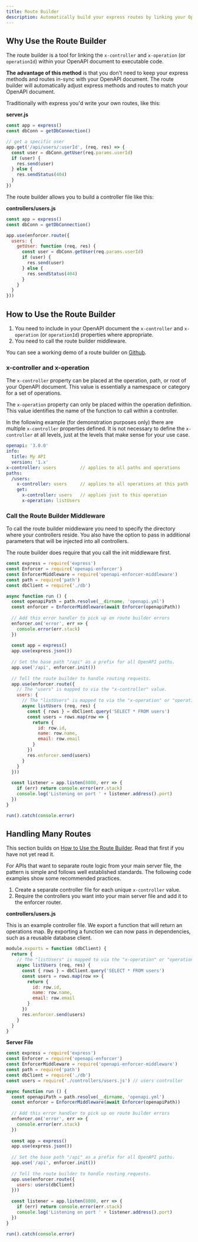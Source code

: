 ```yaml
---
title: Route Builder
description: Automatically build your express routes by linking your OpenAPI document to controller code.
---
```


## Why Use the Route Builder

The route builder is a tool for linking the `x-controller` and `x-operation` (or `operationId`) within your OpenAPI document to executable code.

**The advantage of this method** is that you don't need to keep your express methods and routes in-sync with your OpenAPI document. The route builder will automatically adjust express methods and routes to match your OpenAPI document.

Traditionally with express you'd write your own routes, like this:

**server.js**

```js
const app = express()
const dbConn = getDbConnection()

// get a specific user
app.get('/api/users/:userId', (req, res) => {
  const user = dbConn.getUser(req.params.userId)
  if (user) {
    res.send(user)
  } else {
    res.sendStatus(404)
  }
})
```

The route builder allows you to build a controller file like this:

**controllers/users.js**

```js
const app = express()
const dbConn = getDbConnection()

app.use(enforcer.route({
  users: {
    getUser: function (req, res) {
      const user = dbConn.getUser(req.params.userId)
      if (user) {
        res.send(user)
      } else {
        res.sendStatus(404)
      }
    }
  }
}))
```

## How to Use the Route Builder

1. You need to include in your OpenAPI document the `x-controller` and `x-operation` (or `operationId`) properties where appropriate.
2. You need to call the route builder middleware.

You can see a working demo of a route builder on [Github](https://github.com/byu-oit/openapi-enforcer-middleware/tree/master/demo/v2).

### x-controller and x-operation

The `x-controller` property can be placed at the operation, path, or root of your OpenAPI document. This value is essentially a namespace or category for a set of operations.

The `x-operation` property can only be placed within the operation definition. This value identifies the name of the function to call within a controller.

In the following example (for demonstration purposes only) there are multiple `x-controller` properties defined. It is not necessary to define the `x-controller` at all levels, just at the levels that make sense for your use case.

```yml
openapi: '3.0.0'
info:
  title: My API
  version: '1.x'
x-controller: users         // applies to all paths and operations
paths:
  /users:
    x-controller: users     // applies to all operations at this path
    get:
      x-controller: users   // applies just to this operation
      x-operation: listUsers
```

### Call the Route Builder Middleware

To call the route builder middleware you need to specify the directory where your controllers reside. You also have the option to pass in additional parameters that will be injected into all controllers.

The route builder does require that you call the init middleware first.

```js
const express = require('express')
const Enforcer = require('openapi-enforcer')
const EnforcerMiddleware = require('openapi-enforcer-middleware')
const path = require('path')
const dbClient = require('./db')

async function run () {
  const openapiPath = path.resolve(__dirname, 'openapi.yml')
  const enforcer = EnforcerMiddleware(await Enforcer(openapiPath))
  
  // Add this error handler to pick up on route builder errors
  enforcer.on('error', err => {
    console.error(err.stack)
  })
  
  const app = express()
  app.use(express.json())
  
  // Set the base path "/api" as a prefix for all OpenAPI paths.
  app.use('/api', enforcer.init())
  
  // Tell the route builder to handle routing requests.
  app.use(enforcer.route({
    // The "users" is mapped to via the "x-controller" value.
    users: {
      // The "listUsers" is mapped to via the "x-operation" or "operationId" value.
      async listUsers (req, res) {
        const { rows } = dbClient.query('SELECT * FROM users')
        const users = rows.map(row => {
          return {
            id: row.id,
            name: row.name,
            email: row.email
          }
        })
        res.enforcer.send(users)
      }
    }
  }))
  
  const listener = app.listen(8000, err => {
    if (err) return console.error(err.stack)
    console.log('Listening on port ' + listener.address().port)
  })
}

run().catch(console.error)
```

## Handling Many Routes

This section builds on [How to Use the Route Builder](#how-to-use-the-route-builder). Read that first if you have not yet read it.

For APIs that want to separate route logic from your main server file, the pattern is simple and follows well established standards. The following code examples show some recommended practices.

1. Create a separate controller file for each unique `x-controller` value.
2. Require the controllers you want into your main server file and add it to the enforcer router.

**controllers/users.js**

This is an example controller file. We export a function that will return an operations map. By exporting a function we can now pass in dependencies, such as a reusable database client.

```js
module.exports = function (dbClient) {
  return {
    // The "listUsers" is mapped to via the "x-operation" or "operationId" value.
    async listUsers (req, res) {
      const { rows } = dbClient.query('SELECT * FROM users')
      const users = rows.map(row => {
        return {
          id: row.id,
          name: row.name,
          email: row.email
        }
      })
      res.enforcer.send(users)
    }
  }
}
```

**Server File**

```js
const express = require('express')
const Enforcer = require('openapi-enforcer')
const EnforcerMiddleware = require('openapi-enforcer-middleware')
const path = require('path')
const dbClient = require('./db')
const users = require('./controllers/users.js') // users controller

async function run () {
  const openapiPath = path.resolve(__dirname, 'openapi.yml')
  const enforcer = EnforcerMiddleware(await Enforcer(openapiPath))
  
  // Add this error handler to pick up on route builder errors
  enforcer.on('error', err => {
    console.error(err.stack)
  })
  
  const app = express()
  app.use(express.json())
  
  // Set the base path "/api" as a prefix for all OpenAPI paths.
  app.use('/api', enforcer.init())
  
  // Tell the route builder to handle routing requests.
  app.use(enforcer.route({
    users: users(dbClient)
  }))
  
  const listener = app.listen(8000, err => {
    if (err) return console.error(err.stack)
    console.log('Listening on port ' + listener.address().port)
  })
}

run().catch(console.error)
```
